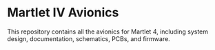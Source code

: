 # Martlet IV Avionics

This repository contains all the avionics for Martlet 4, including system 
design, documentation, schematics, PCBs, and firmware.
